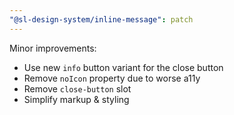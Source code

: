 ```yaml
---
"@sl-design-system/inline-message": patch
---
```


Minor improvements:
- Use new `info` button variant for the close button
- Remove `noIcon` property due to worse a11y
- Remove `close-button` slot
- Simplify markup & styling
